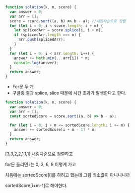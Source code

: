 ```jsx
function solution(k, m, score) {
  var answer = 0;
  var arr = [];
  score = score.sort((a, b) => b - a); //내림차순으로 정렬
  for (let i = 0; i < score.length; i + m) {
    let splicedArr = score.splice(i, i + m);
    if (splicedArr.length === m) {
      arr.push(splicedArr);
    }
  }
  for (let i = 0; i < arr.length; i++) {
    answer += Math.min(...arr[i]) * m;
    console.log(answer);
  }
  return answer;
}
```

- For문 두 개
- 구글링 결과 splice, slice 때문에 시간 초과가 발생한다고 한다.

```jsx
function solution(k, m, score) {
  var answer = 0;
  var arr = [];
  const sortedScore = score.sort((a, b) => b - a);

  for (let i = 0; i + m <= sortedScore.length; i += m) {
    answer += sortedScore[i + m - 1] * m;
  }
  return answer;
}
```

[3,3,2,2,1,1,1] 내림차순으로 정렬하고

for문 돌리면 i는 0, 3, 6, 9 이렇게 가고

처음에는 sortedScore[i]를 하려고 했는데 그럼 최소값이 아니니니까

sortedScore[i+m-1]로 해야한다.
